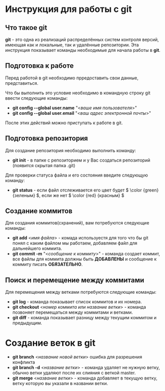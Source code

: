 # **Инструкция для работы с git**

## Что такое git

__git__ - это одна из реализаций распределённых систем контроля версий, имеющая как и локальные, так и удалённые репозитории. Эта инструкция показывает команды необходимые для начала работы в __git__.

## Подготовка к работе 

Перед работой в git необходимо прредоставить свои данные, представиться. 

Что бы выполнить это условие необходимо в командную строку git ввести следующие команды:
* **git config --global user.name** "<*ваше имя пользователя*>"
* **git config --global user.email** "<*ваш адрес электронной почты*>"

После этих действий можно приступать к работе в git.

## Подготовка репозитория
Для создание репозитория необходимо выполнить команду:
* **git init** - в папке с репозиторием и у Вас создаться репозиторий (появится скрытая папка .git)

Для проверки статуса файла и его состояния введите следующую команду:
* **git status** - если файл отслеживается его цвет будет $ \color {green} {зеленым} $, если же нет $ \color {red} {красным} $ 

## Создание коммитов
Для создания коммитов(схранений), вам потребуются следующие команды:
* **git add** <*имя файла*> - комада используестя для того что бы git понял с каким файлом  мы работаем, добавляем файл для дальнейшего коммита.
* **git commit -m** "<*сообщение к коммиту*>" - команда создает коммит, все файлы для коммита должны быть __ДОБАВЛЕНЫ__ и сообщение к коммиту писать __ОБЯЗАТЕЛЬНО__.

## Поиск и перемещение между коммитами

Для перемещения между ветками потребуются следующие команды:

* **git log** - команда показывает список коммитов и их номера.
* **git checkout** <*номер коммита или название ветки*> - команда позвоняет перемещаться между коммитами и ветками.
* **git diff** - команда показывает разницу между текущим коммитом и предыдущим. 

# Создание веток в git
* **git branch** <*название новой ветки*> ошибка для разрешения конфликта
* **git branch -d** <*название ветки*> - команда удаляет не нужную ветку, обычно ветки удаляют после их слияния с веткой master.
* **git merge** <*название ветки*> - команда добавляет в текущую ветку, ветку которую вы указали в названии ветки.
